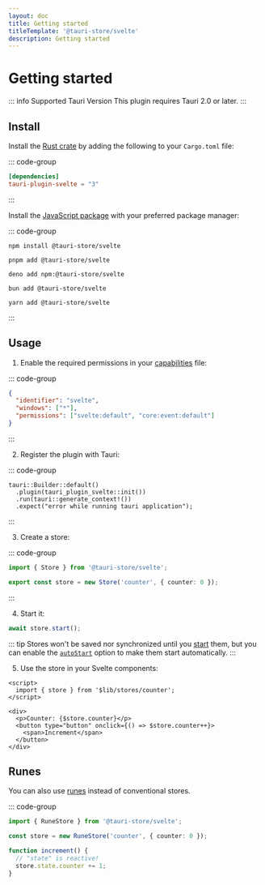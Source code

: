 ```yaml
---
layout: doc
title: Getting started
titleTemplate: '@tauri-store/svelte'
description: Getting started
---
```


# Getting started

::: info Supported Tauri Version
This plugin requires Tauri 2.0 or later.
:::

## Install

Install the [Rust crate](https://crates.io/crates/tauri-plugin-svelte) by adding the following to your `Cargo.toml` file:

::: code-group

```toml [src-tauri/Cargo.toml]
[dependencies]
tauri-plugin-svelte = "3"
```

:::

Install the [JavaScript package](https://www.npmjs.com/package/@tauri-store/svelte) with your preferred package manager:

::: code-group

```shell [npm]
npm install @tauri-store/svelte
```

```shell [pnpm]
pnpm add @tauri-store/svelte
```

```shell [deno]
deno add npm:@tauri-store/svelte
```

```shell [bun]
bun add @tauri-store/svelte
```

```shell [yarn]
yarn add @tauri-store/svelte
```

:::

## Usage

1. Enable the required permissions in your [capabilities](https://tauri.app/security/capabilities/) file:

::: code-group

```json [src-tauri/capabilities/svelte.json]
{
  "identifier": "svelte",
  "windows": ["*"],
  "permissions": ["svelte:default", "core:event:default"]
}
```

:::

2. Register the plugin with Tauri:

::: code-group

```rust{2} [src-tauri/src/lib.rs]
tauri::Builder::default()
  .plugin(tauri_plugin_svelte::init())
  .run(tauri::generate_context!())
  .expect("error while running tauri application");
```

:::

3. Create a store:

::: code-group

```typescript [src/lib/stores/counter.ts]
import { Store } from '@tauri-store/svelte';

export const store = new Store('counter', { counter: 0 });
```

:::

4. Start it:

```typescript
await store.start();
```

::: tip
Stores won't be saved nor synchronized until you [start](https://tb.dev.br/tauri-store/js-docs/plugin-svelte/classes/Store.html#start) them, but you can enable the [`autoStart`](https://tb.dev.br/tauri-store/js-docs/plugin-svelte/interfaces/StoreFrontendOptions.html#autostart) option to make them start automatically.
:::

5. Use the store in your Svelte components:

```svelte
<script>
  import { store } from '$lib/stores/counter';
</script>

<div>
  <p>Counter: {$store.counter}</p>
  <button type="button" onclick={() => $store.counter++}>
    <span>Increment</span>
  </button>
</div>
```

## Runes

You can also use [runes](https://svelte.dev/docs/svelte/what-are-runes) instead of conventional stores.

::: code-group

```typescript [src/lib/counter.svelte.ts]
import { RuneStore } from '@tauri-store/svelte';

const store = new RuneStore('counter', { counter: 0 });

function increment() {
  // "state" is reactive!
  store.state.counter += 1;
}
```
